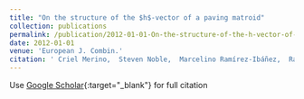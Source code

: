 ```yaml
---
title: "On the structure of the $h$-vector of a paving matroid"
collection: publications
permalink: /publication/2012-01-01-On-the-structure-of-the-h-vector-of-a-paving-matroid
date: 2012-01-01
venue: 'European J. Combin.'
citation: ' Criel Merino,  Steven Noble,  Marcelino Ramírez-Ibáñez,  Rafael Villarroel-Flores, &quot;On the structure of the $h$-vector of a paving matroid.&quot; European J. Combin., 2012.'
---
```

Use [Google Scholar](https://scholar.google.com/scholar?q=On+the+structure+of+the+$h$+vector+of+a+paving+matroid){:target="_blank"} for full citation